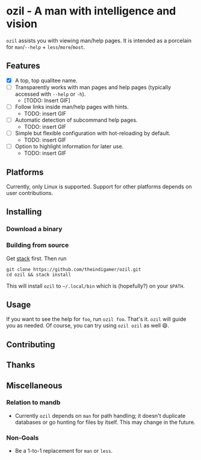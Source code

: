 # ozil - A man with intelligence and vision

`ozil` assists you with viewing man/help pages. It is intended as a
porcelain for `man`/`--help` + `less`/`more`/`most`.

## Features

- [X] A top, top qualitee name.
- [ ] Transparently works with man pages and help pages (typically accessed with
  `--help` or `-h`).
  - [TODO: Insert GIF]
- [ ] Follow links inside man/help pages with hints.
  - TODO: insert GIF
- [ ] Automatic detection of subcommand help pages.
  - TODO: insert GIF
- [ ] Simple but flexible configuration with hot-reloading by default.
  - TODO: insert GIF
- [ ] Option to highlight information for later use.
  - TODO: insert GIF

## Platforms

Currently, only Linux is supported. Support for other platforms depends
on user contributions.

## Installing

### Download a binary

### Building from source

Get [stack](https://docs.haskellstack.org/en/stable/README/#how-to-install)
first. Then run

```
git clone https://github.com/theindigamer/ozil.git
cd ozil && stack install
```

This will install `ozil` to `~/.local/bin` which is (hopefully?) on your `$PATH`.

## Usage

If you want to see the help for `foo`, run `ozil foo`. That's it.
`ozil` will guide you as needed. Of course, you can try using `ozil ozil`
as well :smile:.

## Contributing

## Thanks

## Miscellaneous

### Relation to mandb

- Currently `ozil` depends on `man` for path handling; it doesn't duplicate
  databases or go hunting for files by itself. This may change in the future.

### Non-Goals

- Be a 1-to-1 replacement for `man` or `less`.
